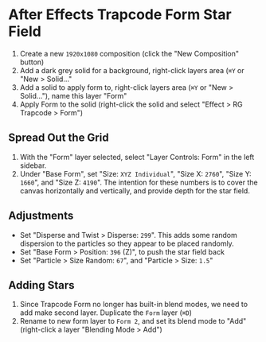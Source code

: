 # After Effects Trapcode Form Star Field

1. Create a new `1920x1080` composition (click the "New Composition" button)
2. Add a dark grey solid for a background, right-click layers area (`⌘Y` or "New > Solid..."
3. Add a solid to apply form to, right-click layers area (`⌘Y` or "New > Solid..."), name this layer "Form"
4. Apply Form to the solid (right-click the solid and select "Effect > RG Trapcode > Form")

## Spread Out the Grid

1. With the "Form" layer selected, select "Layer Controls: Form" in the left sidebar.
2. Under "Base Form", set "Size: `XYZ Individual`", "Size X: `2760`", "Size Y: `1660`", and "Size Z: `4190`". The intention for these numbers is to cover the canvas horizontally and vertically, and provide depth for the star field.

## Adjustments

- Set "Disperse and Twist > Disperse: `299`". This adds some random dispersion to the particles so they appear to be placed randomly.
- Set "Base Form > Position: `396` (Z)", to push the star field back
- Set "Particle > Size Random: `67`", and "Particle > Size: `1.5`"

## Adding Stars

1. Since Trapcode Form no longer has built-in blend modes, we need to add make second layer. Duplicate the `Form` layer (`⌘D`)
2. Rename to new form layer to `Form 2`, and set its blend mode to "Add" (right-click a layer "Blending Mode > Add")